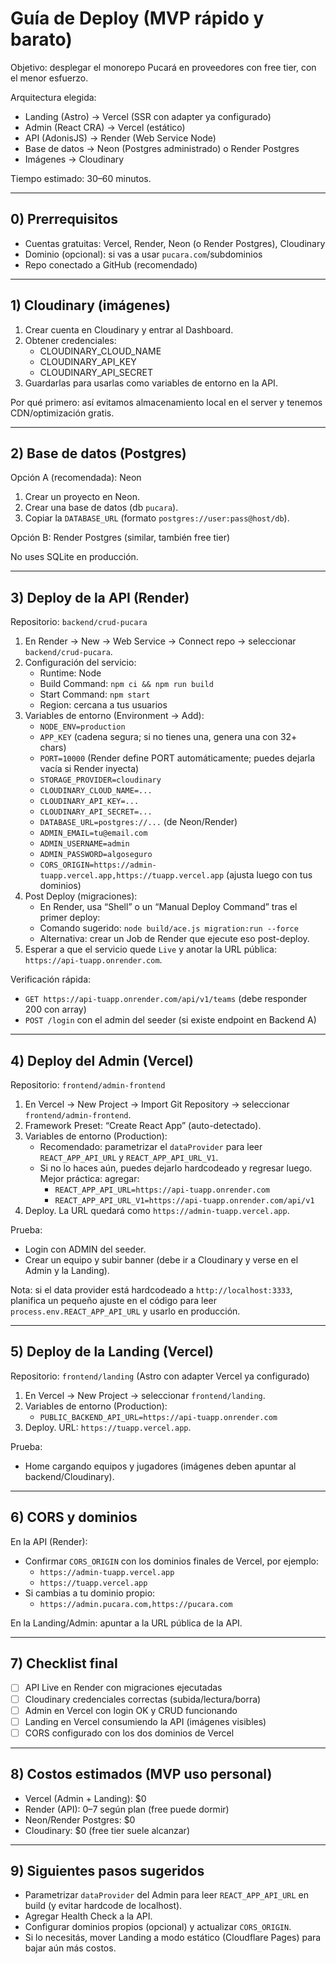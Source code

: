 # Guía de Deploy (MVP rápido y barato)

Objetivo: desplegar el monorepo Pucará en proveedores con free tier, con el menor esfuerzo.

Arquitectura elegida:

- Landing (Astro) → Vercel (SSR con adapter ya configurado)
- Admin (React CRA) → Vercel (estático)
- API (AdonisJS) → Render (Web Service Node)
- Base de datos → Neon (Postgres administrado) o Render Postgres
- Imágenes → Cloudinary

Tiempo estimado: 30–60 minutos.

---

## 0) Prerrequisitos

- Cuentas gratuitas: Vercel, Render, Neon (o Render Postgres), Cloudinary
- Dominio (opcional): si vas a usar `pucara.com`/subdominios
- Repo conectado a GitHub (recomendado)

---

## 1) Cloudinary (imágenes)

1. Crear cuenta en Cloudinary y entrar al Dashboard.
2. Obtener credenciales:
   - CLOUDINARY_CLOUD_NAME
   - CLOUDINARY_API_KEY
   - CLOUDINARY_API_SECRET
3. Guardarlas para usarlas como variables de entorno en la API.

Por qué primero: así evitamos almacenamiento local en el server y tenemos CDN/optimización gratis.

---

## 2) Base de datos (Postgres)

Opción A (recomendada): Neon

1. Crear un proyecto en Neon.
2. Crear una base de datos (db `pucara`).
3. Copiar la `DATABASE_URL` (formato `postgres://user:pass@host/db`).

Opción B: Render Postgres (similar, también free tier)

No uses SQLite en producción.

---

## 3) Deploy de la API (Render)

Repositorio: `backend/crud-pucara`

1. En Render → New → Web Service → Connect repo → seleccionar `backend/crud-pucara`.
2. Configuración del servicio:
   - Runtime: Node
   - Build Command: `npm ci && npm run build`
   - Start Command: `npm start`
   - Region: cercana a tus usuarios
3. Variables de entorno (Environment → Add):
   - `NODE_ENV=production`
   - `APP_KEY` (cadena segura; si no tienes una, genera una con 32+ chars)
   - `PORT=10000` (Render define PORT automáticamente; puedes dejarla vacía si Render inyecta)
   - `STORAGE_PROVIDER=cloudinary`
   - `CLOUDINARY_CLOUD_NAME=...`
   - `CLOUDINARY_API_KEY=...`
   - `CLOUDINARY_API_SECRET=...`
   - `DATABASE_URL=postgres://...` (de Neon/Render)
   - `ADMIN_EMAIL=tu@email.com`
   - `ADMIN_USERNAME=admin`
   - `ADMIN_PASSWORD=algoseguro`
   - `CORS_ORIGIN=https://admin-tuapp.vercel.app,https://tuapp.vercel.app` (ajusta luego con tus dominios)
4. Post Deploy (migraciones):
   - En Render, usa “Shell” o un “Manual Deploy Command” tras el primer deploy:
   - Comando sugerido: `node build/ace.js migration:run --force`
   - Alternativa: crear un Job de Render que ejecute eso post-deploy.
5. Esperar a que el servicio quede `Live` y anotar la URL pública: `https://api-tuapp.onrender.com`.

Verificación rápida:

- `GET https://api-tuapp.onrender.com/api/v1/teams` (debe responder 200 con array)
- `POST /login` con el admin del seeder (si existe endpoint en Backend A)

---

## 4) Deploy del Admin (Vercel)

Repositorio: `frontend/admin-frontend`

1. En Vercel → New Project → Import Git Repository → seleccionar `frontend/admin-frontend`.
2. Framework Preset: “Create React App” (auto-detectado).
3. Variables de entorno (Production):
   - Recomendado: parametrizar el `dataProvider` para leer `REACT_APP_API_URL` y `REACT_APP_API_URL_V1`.
   - Si no lo haces aún, puedes dejarlo hardcodeado y regresar luego. Mejor práctica: agregar:
     - `REACT_APP_API_URL=https://api-tuapp.onrender.com`
     - `REACT_APP_API_URL_V1=https://api-tuapp.onrender.com/api/v1`
4. Deploy. La URL quedará como `https://admin-tuapp.vercel.app`.

Prueba:

- Login con ADMIN del seeder.
- Crear un equipo y subir banner (debe ir a Cloudinary y verse en el Admin y la Landing).

Nota: si el data provider está hardcodeado a `http://localhost:3333`, planifica un pequeño ajuste en el código para leer `process.env.REACT_APP_API_URL` y usarlo en producción.

---

## 5) Deploy de la Landing (Vercel)

Repositorio: `frontend/landing` (Astro con adapter Vercel ya configurado)

1. En Vercel → New Project → seleccionar `frontend/landing`.
2. Variables de entorno (Production):
   - `PUBLIC_BACKEND_API_URL=https://api-tuapp.onrender.com`
3. Deploy. URL: `https://tuapp.vercel.app`.

Prueba:

- Home cargando equipos y jugadores (imágenes deben apuntar al backend/Cloudinary).

---

## 6) CORS y dominios

En la API (Render):

- Confirmar `CORS_ORIGIN` con los dominios finales de Vercel, por ejemplo:
  - `https://admin-tuapp.vercel.app`
  - `https://tuapp.vercel.app`
- Si cambias a tu dominio propio:
  - `https://admin.pucara.com,https://pucara.com`

En la Landing/Admin: apuntar a la URL pública de la API.

---

## 7) Checklist final

- [ ] API Live en Render con migraciones ejecutadas
- [ ] Cloudinary credenciales correctas (subida/lectura/borra)
- [ ] Admin en Vercel con login OK y CRUD funcionando
- [ ] Landing en Vercel consumiendo la API (imágenes visibles)
- [ ] CORS configurado con los dos dominios de Vercel

---

## 8) Costos estimados (MVP uso personal)

- Vercel (Admin + Landing): $0
- Render (API): $0–$7 según plan (free puede dormir)
- Neon/Render Postgres: $0
- Cloudinary: $0 (free tier suele alcanzar)

---

## 9) Siguientes pasos sugeridos

- Parametrizar `dataProvider` del Admin para leer `REACT_APP_API_URL` en build (y evitar hardcode de localhost).
- Agregar Health Check a la API.
- Configurar dominios propios (opcional) y actualizar `CORS_ORIGIN`.
- Si lo necesitás, mover Landing a modo estático (Cloudflare Pages) para bajar aún más costos.
